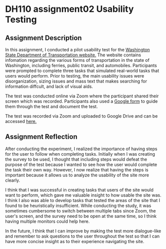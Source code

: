 # DH110 assignment02 Usability Testing 

## Assignment Description 
In this assignment, I conducted a pilot usability test for the [Washington State Department of Transportation website.](https://wsdot.wa.gov/) 
The website contains infomation regarding the various forms of transportation in the state of Washington, including ferries, public transit, and automobiles. 
Participants were prompted to complete three tasks that simulated real-world tasks that users would perform. 
Prior to testing, the main usability issues were disorganization, sizing issues and mass text that makes searching for information diffcult, and lack of visual aids. 

The test was conducted online via Zoom where the participant shared their screen which was recorded. 
Participants also used a [Google form](https://forms.gle/6LXRowDsiBuxhGAu8) to guide them through the test and document the test. 

The test was recorded via Zoom and uploaded to Google Drive and can be accessed [here.](https://drive.google.com/file/d/15B-d7d-2xD6IH04DfzXphCHZDwuZ6O6N/view?usp=sharing)

## Assignment Reflection 
After conducting the experiment, I realized the importance of having steps for the user to follow when completing tasks. Initially when I was creating the survey to be used, I thought that including steps would defeat the purpose of the test because I wanted to see how the user would complete the task their own way. However, I now realize that having the steps is important because it allows us to analyze the usability of the site more clearly. 

I think that I was successful in creating tasks that users of the site would want to perform, which gave me valuable insight to how usable the site was. I think I also was able to develop tasks that tested the areas of the site that I found to be heuristically insufficient. While conducting the study, it was sometimes cumbersome to switch between multiple tabs since Zoom, the user's screen, and the survey need to be open at the same time, so I think having multiple monitors could help here. 

In the future, I think that I can improve by making the test more dialogue-like and remember to ask questions to the user throughout the test so that I can have more concise insight as to their experience navigating the site. 




